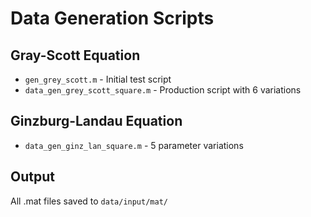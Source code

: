# Data Generation Scripts

## Gray-Scott Equation
- `gen_grey_scott.m` - Initial test script
- `data_gen_grey_scott_square.m` - Production script with 6 variations

## Ginzburg-Landau Equation
- `data_gen_ginz_lan_square.m` - 5 parameter variations

## Output
All .mat files saved to `data/input/mat/`
